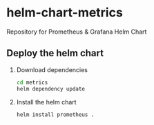 # helm-chart-metrics

Repository for Prometheus &amp; Grafana Helm Chart
## Deploy the helm chart

1. Download dependencies

    ```bash
    cd metrics
    helm dependency update
    ```

2. Install the helm chart

    ```bash
    helm install prometheus .
    ```

